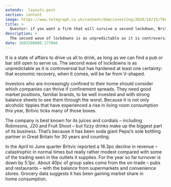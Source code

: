 ```yaml
--- 
extends: _layouts.post 
section: content 
image: https://www.telegraph.co.uk/content/dam/investing/2020/10/15/TELEMMGLPICT000147928625_trans_NvBQzQNjv4Bqek9vKm18v_rkIPH9w2GMNoGXySPv9M1Jbe0Fc3Bi1Fk.jpeg?impolicy=logo-overlay 
title: > 
  Questor: if you want a firm that will survive a second lockdown, Britvic ticks many boxes 
description: > 
  The second wave of lockdowns is as unpredictable as it is controversial but has hardened at least one certainty: that economic recovery, when it comes, will be far from V-shaped.They need good market positions, familiar brands, to be well invested and with strong balance sheets to see them through the worst.Because it is not only alcoholic tipples that have experienced a rise in living room consumption this year, Britvic ticks many of those boxes.For the year so far turnover is down by 5.1pc.About 40pc of group sales come from the on-trade – pubs and restaurants – with the balance from supermarkets and convenience stores. 
date: 1603200080.177046 
--- 
```

<div><ul>
</ul>
<p>It&#160;is a state of affairs to drive us all to drink, as long as we can find a pub or bar still open to serve us. The second wave of lockdowns is as unpredictable as it is controversial but has hardened at least one certainty: that economic recovery, when it comes, will be far from V-shaped.</p>
<p>Investors who are increasingly confined to their home should consider which companies can thrive if confinement spreads. They need good market positions, familiar brands, to be well invested and with strong balance sheets to see them through the worst. Because it is not only alcoholic tipples that have experienced a rise in living room consumption this year, Britvic ticks many of those boxes.</p>
<p>The company is best known for its juices and cordials &#8211; including Robinsons, J20 and Fruit Shoot &#8211; but fizzy drinks make up the biggest part of its business. That&#8217;s because it has been soda giant Pepsi&#8217;s sole bottling partner in Great Britain for 30&#160;years and counting.</p>
<p>In the April to June quarter&#160;Britvic reported a&#160;16.3pc decline in revenue &#8211; catastrophic in normal times but really rather modest compared with some of the trading seen in the outlets it supplies. For the year so far turnover is down by 5.1pc. About 40pc of group sales come from the on-trade &#8211; pubs and restaurants &#8211; with the balance from supermarkets and convenience stores. Grocery data suggests it has been gaining market share in home&#160;consumption.</p>
</div>